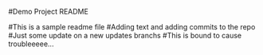 #Demo Project README

#This is a sample readme file
#Adding text and adding commits to the repo
#Just some update on a new updates branchs
#This is bound to cause troubleeeee...
